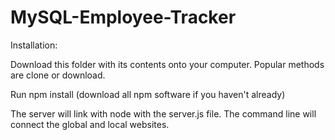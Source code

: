 # MySQL-Employee-Tracker

Installation:

Download this folder with its contents onto your computer. Popular methods are clone or download.

Run npm install (download all npm software if you haven't already)

The server will link with node with the server.js file. The command line will connect the global and local websites.
